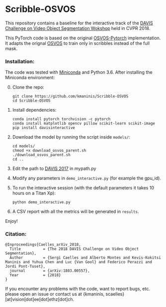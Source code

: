 # Scribble-OSVOS

This repository contains a baseline for the interactive track of the [DAVIS Challenge on Video Object Segmentation Wokshop](http://davischallenge.org/challenge2018/index.html) held in CVPR 2018.

This PyTorch code is based on the original [OSVOS-Pytorch](https://github.com/kmaninis/OSVOS-PyTorch) implementation. It adapts the orignal [OSVOS](http://vision.ee.ethz.ch/~cvlsegmentation/osvos) to train only in scribbles instead of the full mask.


### Installation:
The code was tested with [Miniconda](https://conda.io/miniconda.html) and Python 3.6. After installing the Miniconda environment:

0. Clone the repo:
    ```Shell
    git clone https://github.com/kmaninis/Scribble-OSVOS
    cd Scribble-OSVOS
    ```
 
1. Install dependencies:
    ```Shell
    conda install pytorch torchvision -c pytorch
    conda install matplotlib opencv pillow scikit-learn scikit-image
    pip install davisinteractive
    ```
  
2. Download the model by running the script inside ```models/```:
    ```Shell
    cd models/
    chmod +x download_osvos_parent.sh
    ./download_osvos_parent.sh
    cd ..
    ```
3. Edit the path to [DAVIS 2017](http://davischallenge.org/davis2017/code.html) in mypath.py

4. Modify any parameters in ``demo_interactive.py`` (for example the gpu_id).

5. To run the interactive session (with the default parameters it takes 10 hours on a Titan Xp):
    ```Shell
    python demo_interactive.py
    ```
6. A CSV report with all the metrics will be generated in ``results``.

Enjoy!

### Citation:
	@Inproceedings{Caelles_arXiv_2018,
	  Title          = {The 2018 DAVIS Challenge on Video Object Segmentation},
	  Author         = {Sergi Caelles and Alberto Montes and Kevis-Kokitsi Maninis and Yuhua Chen and Luc {Van Gool} and Federico Perazzi and Jordi Pont-Tuset},
	  journal        = {arXiv:1803.00557},
	  Year           = {2018}
	}
If you encounter any problems with the code, want to report bugs, etc. please open an issue or contact us at {kmaninis, scaelles}[at]vision[dot]ee[dot]ethz[dot]ch.

